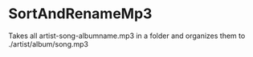 SortAndRenameMp3
================

Takes all artist-song-albumname.mp3 in a folder and organizes them to ./artist/album/song.mp3
